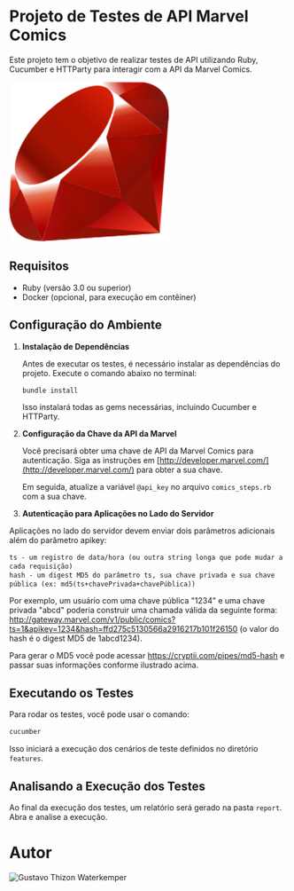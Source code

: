 
# Projeto de Testes de API Marvel Comics

Este projeto tem o objetivo de realizar testes de API utilizando Ruby, Cucumber e HTTParty para interagir com a API da Marvel Comics.

![Ícone do Ruby](https://raw.githubusercontent.com/github/explore/main/topics/ruby/ruby.png)

## Requisitos

- Ruby (versão 3.0 ou superior)
- Docker (opcional, para execução em contêiner)

## Configuração do Ambiente

1. **Instalação de Dependências**

   Antes de executar os testes, é necessário instalar as dependências do projeto. Execute o comando abaixo no terminal:

   ```bash
   bundle install
   ```

   Isso instalará todas as gems necessárias, incluindo Cucumber e HTTParty.

2. **Configuração da Chave da API da Marvel**

   Você precisará obter uma chave de API da Marvel Comics para autenticação. Siga as instruções em [http://developer.marvel.com/](http://developer.marvel.com/) para obter a sua chave.

   Em seguida, atualize a variável `@api_key` no arquivo `comics_steps.rb` com a sua chave.

3. **Autenticação para Aplicações no Lado do Servidor**
  
  Aplicações no lado do servidor devem enviar dois parâmetros adicionais além do parâmetro apikey:

    ts - um registro de data/hora (ou outra string longa que pode mudar a cada requisição)
    hash - um digest MD5 do parâmetro ts, sua chave privada e sua chave pública (ex: md5(ts+chavePrivada+chavePública))
  
  Por exemplo, um usuário com uma chave pública "1234" e uma chave privada "abcd" poderia construir uma chamada válida da seguinte forma: http://gateway.marvel.com/v1/public/comics?ts=1&apikey=1234&hash=ffd275c5130566a2916217b101f26150 (o valor do hash é o digest MD5 de 1abcd1234).

  Para gerar o MD5 você pode acessar https://cryptii.com/pipes/md5-hash e passar suas informações conforme ilustrado acima.



## Executando os Testes

Para rodar os testes, você pode usar o comando:

```bash
cucumber
```

Isso iniciará a execução dos cenários de teste definidos no diretório `features`.

## Analisando a Execução dos Testes

Ao final da execução dos testes, um relatório será gerado na pasta `report`. Abra e analise a execução.


# Autor


![Gustavo Thizon Waterkemper](https://www.linkedin.com/in/gustavo-thizon/)

